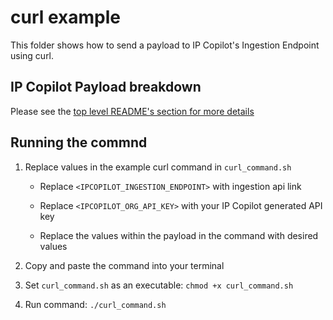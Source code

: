 # curl example
This folder shows how to send a payload to IP Copilot's Ingestion Endpoint using curl.

## IP Copilot Payload breakdown
Please see the [top level README's section for more details](../../README.md#IP-Copilot-Payload-breakdown)

## Running the commnd
1. Replace values in the example curl command in `curl_command.sh`

    * Replace `<IPCOPILOT_INGESTION_ENDPOINT>` with ingestion api link

    * Replace `<IPCOPILOT_ORG_API_KEY>` with your IP Copilot generated API key

    * Replace the values within the payload in the command with desired values

2. Copy and paste the command into your terminal

3. Set `curl_command.sh` as an executable:
`chmod +x curl_command.sh`

4. Run command: `./curl_command.sh`
